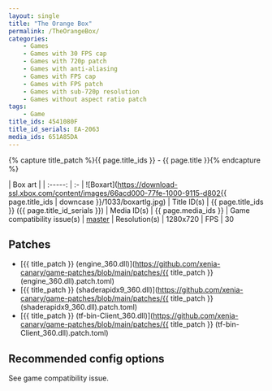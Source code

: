 ```yaml
---
layout: single
title: "The Orange Box"
permalink: /TheOrangeBox/
categories:
    - Games
    - Games with 30 FPS cap
    - Games with 720p patch
    - Games with anti-aliasing
    - Games with FPS cap
    - Games with FPS patch
    - Games with sub-720p resolution
    - Games without aspect ratio patch
tags:
    - Game
title_ids: 4541080F
title_id_serials: EA-2063
media_ids: 651A85DA
---
```

{% capture title_patch %}{{ page.title_ids }} - {{ page.title }}{% endcapture %}

| Box art                     |
| :-----:                     | :-
| ![Boxart](https://download-ssl.xbox.com/content/images/66acd000-77fe-1000-9115-d802{{ page.title_ids | downcase }}/1033/boxartlg.jpg)
| Title ID(s)                 | {{ page.title_ids }} ({{ page.title_id_serials }})
| Media ID(s)                 | {{ page.media_ids }}
| Game compatibility issue(s) | [master](https://github.com/xenia-project/game-compatibility/issues/64)
| Resolution(s)               | 1280x720
| FPS                         | 30

## Patches
* [{{ title_patch }} (engine_360.dll)](https://github.com/xenia-canary/game-patches/blob/main/patches/{{ title_patch }} (engine_360.dll).patch.toml)
* [{{ title_patch }} (shaderapidx9_360.dll)](https://github.com/xenia-canary/game-patches/blob/main/patches/{{ title_patch }} (shaderapidx9_360.dll).patch.toml)
* [{{ title_patch }} (tf-bin-Client_360.dll)](https://github.com/xenia-canary/game-patches/blob/main/patches/{{ title_patch }} (tf-bin-Client_360.dll).patch.toml)

## Recommended config options
See game compatibility issue.
